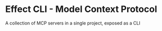 # Effect CLI - Model Context Protocol

A collection of MCP servers in a single project, exposed as a CLI
